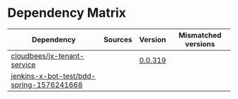 # Dependency Matrix

Dependency | Sources | Version | Mismatched versions
---------- | ------- | ------- | -------------------
[cloudbees/jx-tenant-service](https://github.com/cloudbees/jx-tenant-service) |  | [0.0.319](https://github.com/cloudbees/jx-tenant-service/releases/tag/v0.0.319) | 
[jenkins-x-bot-test/bdd-spring-1576241668](https://github.com/jenkins-x-bot-test/bdd-spring-1576241668.git) |  | []() | 
